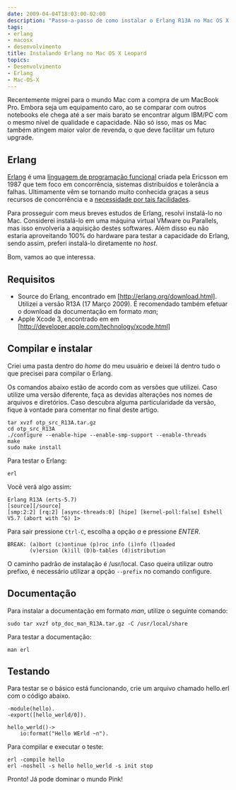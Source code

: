 ```yaml
---
date: 2009-04-04T18:03:00-02:00
description: "Passo-a-passo de como instalar o Erlang R13A no Mac OS X Leopard"
tags:
- erlang
- macosx
- desenvolvimento
title: Instalando Erlang no Mac OS X Leopard
topics:
- Desenvolvimento
- Erlang
- Mac-OS-X
---
```



Recentemente migrei para o mundo Mac com a compra de um MacBook Pro. Embora seja um equipamento caro, ao se comparar 
com outros notebooks ele chega até a ser mais barato se encontrar algum IBM/PC com o mesmo nível de qualidade e 
capacidade. Não só isso, mas os Mac também atingem maior valor de revenda, o que deve facilitar um futuro upgrade.


## Erlang

[Erlang](http://pt.wikipedia.org/wiki/Erlang_\(linguagem_de_programa%C3%A7%C3%A3o\)) é uma 
[linguagem de programação funcional](http://pt.wikipedia.org/wiki/Programa%C3%A7%C3%A3o_funcional) criada pela Ericsson 
em 1987 que tem foco em concorrência, sistemas distribuídos e tolerância a falhas. Ultimamente vêm se tornando muito 
conhecida graças a seus recursos de concorrência e a [necessidade por tais facilidades](http://www.ddj.com/architect/184405990).

Para prosseguir com meus breves estudos de Erlang, resolvi instalá-lo no Mac. Considerei instalá-lo em uma máquina 
virtual VMware ou Parallels, mas isso envolveria a aquisição destes softwares. Além disso eu não estaria aproveitando 
100% do hardware para testar a capacidade do Erlang, sendo assim, preferi instalá-lo diretamente no _host_.

Bom, vamos ao que interessa.


## Requisitos

* Source do Erlang, encontrado em [http://erlang.org/download.html]. Utilizei a versão R13A (17 Março 2009). 
  É recomendado também efetuar o download da documentação em formato _man_;
* Apple Xcode 3, encontrado em em [http://developer.apple.com/technology/xcode.html]


## Compilar e instalar

Criei uma pasta dentro do _home_ do meu usuário e deixei lá dentro tudo o que precisei para compilar o Erlang.

Os comandos abaixo estão de acordo com as versões que utilizei. Caso utilize uma versão diferente, faça as devidas 
alterações nos nomes de arquivos e diretórios. Caso descubra alguma particularidade da versão, fique à vontade para 
comentar no final deste artigo.

	tar xvzf otp_src_R13A.tar.gz
	cd otp_src_R13A
	./configure --enable-hipe --enable-smp-support --enable-threads
	make
	sudo make install


Para testar o Erlang:

	erl

Você verá algo assim:

	Erlang R13A (erts-5.7)
	[source][/source]
	[smp:2:2] [rq:2] [async-threads:0] [hipe] [kernel-poll:false] Eshell V5.7 (abort with ^G) 1>

Para sair pressione `Ctrl-C`, escolha a opção *a* e pressione *ENTER*.

	BREAK: (a)bort (c)ontinue (p)roc info (i)nfo (l)oaded
	       (v)ersion (k)ill (D)b-tables (d)istribution

O caminho padrão de instalação é /usr/local. Caso queira utilizar outro prefixo, é necessário utilizar a 
opção `--prefix` no comando configure.


## Documentação

Para instalar a documentação em formato _man_, utilize o seguinte comando:

	sudo tar xvzf otp_doc_man_R13A.tar.gz -C /usr/local/share

Para testar a documentação:

	man erl


## Testando

Para testar se o básico está funcionando, crie um arquivo chamado hello.erl com o código abaixo.

	-module(hello).
	-export([hello_werld/0]).

	hello_werld()->
    	io:format("Hello WErld ~n").

Para compilar e executar o teste:

	erl -compile hello
	erl -noshell -s hello hello_werld -s init stop


Pronto! Já pode dominar o mundo Pink!
